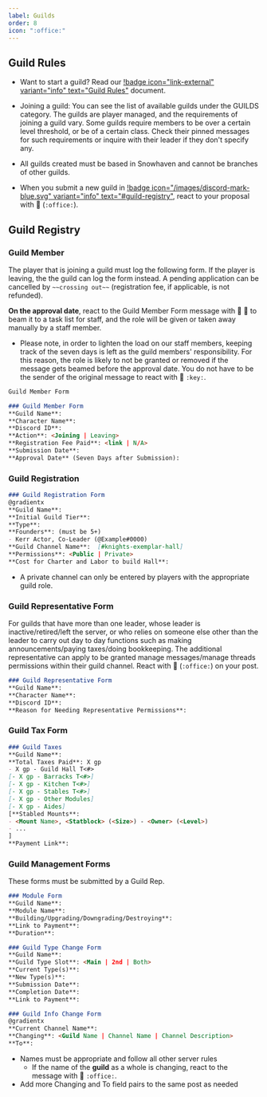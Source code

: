 ```yaml
---
label: Guilds
order: 8
icon: ":office:"
---
```


<style>
h1:before { content: "🏢 " }
</style> 

## Guild Rules

- Want to start a guild? Read our [!badge icon="link-external" variant="info" text="Guild Rules"](https://docs.google.com/document/d/1A8sVmnksKwb9MX98f7Z6lfmdDgfxft85JPaQKejxXj0/) document.

- Joining a guild: You can see the list of available guilds under the GUILDS category. The guilds are player managed, and the requirements of joining a guild vary. Some guilds require members to be over a certain level threshold, or be of a certain class. Check their pinned messages for such requirements or inquire with their leader if they don't specify any.
- All guilds created must be based in Snowhaven and cannot be branches of other guilds.
- When you submit a new guild in ⁠[!badge icon="/images/discord-mark-blue.svg" variant="info" text="#guild-registry"](https://discord.com/channels/512870694883950598/729487863242031288), react to your proposal with 🏢 (`:office:`).

## Guild Registry

### Guild Member
The player that is joining a guild must log the following form. If the player is leaving, the the guild can log the form instead. A pending application can be cancelled by `~~crossing out~~` (registration fee, if applicable, is not refunded).

**On the approval date**, react to the Guild Member Form message with 🔑 🔑 to beam it to a task list for staff, and the role will be given or taken away manually by a staff member.
- Please note, in order to lighten the load on our staff members, keeping track of the seven days is left as the guild members' responsibility. For this reason, the role is likely to not be granted or removed if the message gets beamed before the approval date. You do not have to be the sender of the original message to react with 🔑 `:key:`.
```md
Guild Member Form

### Guild Member Form
**Guild Name**: 
**Character Name**: 
**Discord ID**: 
**Action**: <Joining | Leaving>
**Registration Fee Paid**: <link | N/A>
**Submission Date**: 
**Approval Date** (Seven Days after Submission): 
```

### Guild Registration

```md
### Guild Registration Form
@gradientx
**Guild Name**: 
**Initial Guild Tier**: 
**Type**: 
**Founders**: (must be 5+)
- Kerr Actor, Co-Leader (@Example#0000)
**Guild Channel Name**:  [#knights-exemplar-hall]
**Permissions**: <Public | Private>
**Cost for Charter and Labor to build Hall**: 
```
- A private channel can only be entered by players with the appropriate guild role.

### Guild Representative Form

For guilds that have more than one leader, whose leader is inactive/retired/left the server, or who relies on someone else other than the leader to carry out day to day functions such as making announcements/paying taxes/doing bookkeeping. The additional representative can apply to be granted manage messages/manage threads permissions within their guild channel. React with 🏢 (`:office:`) on your post.

```md
### Guild Representative Form
**Guild Name**: 
**Character Name**: 
**Discord ID**: 
**Reason for Needing Representative Permissions**: 
```

### Guild Tax Form

```md
### Guild Taxes
**Guild Name**: 
**Total Taxes Paid**: X gp
- X gp - Guild Hall T<#>
[- X gp - Barracks T<#>]
[- X gp - Kitchen T<#>]
[- X gp - Stables T<#>]
[- X gp - Other Modules]
[- X gp - Aides]
[**Stabled Mounts**:
- <Mount Name>, <Statblock> (<Size>) - <Owner> (<Level>)
- ...
]
**Payment Link**: 
```

### Guild Management Forms

These forms must be submitted by a Guild Rep.

```md
### Module Form
**Guild Name**: 
**Module Name**: 
**Building/Upgrading/Downgrading/Destroying**: 
**Link to Payment**: 
**Duration**: 
```
```md
### Guild Type Change Form
**Guild Name**: 
**Guild Type Slot**: <Main | 2nd | Both>
**Current Type(s)**: 
**New Type(s)**: 
**Submission Date**: 
**Completion Date**: 
**Link to Payment**: 
```
```md
### Guild Info Change Form
@gradientx
**Current Channel Name**: 
**Changing**: <Guild Name | Channel Name | Channel Description>
**To**: 
```
- Names must be appropriate and follow all other server rules
  - If the name of the __guild__ as a whole is changing, react to the message with 🏢 `:office:`.
- Add more Changing and To field pairs to the same post as needed
